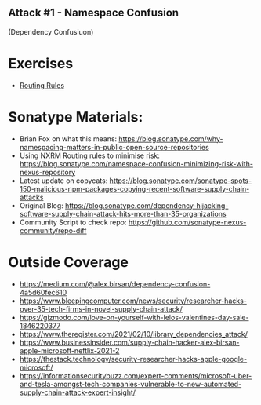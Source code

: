 ## Attack #1 - Namespace Confusion 
(Dependency Confusiuon)

# Exercises
- [Routing Rules](https://help.sonatype.com/repomanager3/repository-management/routing-rules)

# Sonatype Materials:
- Brian Fox on what this means: https://blog.sonatype.com/why-namespacing-matters-in-public-open-source-repositories
- Using NXRM Routing rules to minimise risk: https://blog.sonatype.com/namespace-confusion-minimizing-risk-with-nexus-repository
- Latest update on copycats: https://blog.sonatype.com/sonatype-spots-150-malicious-npm-packages-copying-recent-software-supply-chain-attacks
- Original Blog: https://blog.sonatype.com/dependency-hijacking-software-supply-chain-attack-hits-more-than-35-organizations
- Community Script to check repo: https://github.com/sonatype-nexus-community/repo-diff

# Outside Coverage
- https://medium.com/@alex.birsan/dependency-confusion-4a5d60fec610
- https://www.bleepingcomputer.com/news/security/researcher-hacks-over-35-tech-firms-in-novel-supply-chain-attack/ 
- https://gizmodo.com/love-on-yourself-with-lelos-valentines-day-sale-1846220377
- https://www.theregister.com/2021/02/10/library_dependencies_attack/
- https://www.businessinsider.com/supply-chain-hacker-alex-birsan-apple-microsoft-neftlix-2021-2
- https://thestack.technology/security-researcher-hacks-apple-google-microsoft/
- https://informationsecuritybuzz.com/expert-comments/microsoft-uber-and-tesla-amongst-tech-companies-vulnerable-to-new-automated-supply-chain-attack-expert-insight/
